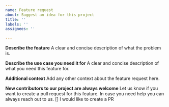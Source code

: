 ```yaml
---
name: Feature request
about: Suggest an idea for this project
title: ''
labels: ''
assignees: ''

---
```


**Describe the feature**
A clear and concise description of what the problem is.

**Describe the use case you need it for**
A clear and concise description of what you need this feature for.

**Additional context**
Add any other context about the feature request here.

**New contributors to our project are always welcome**
Let us know if you want to create a pull request for this feature. In case you need help you can always reach out to us.
[] I would like to create a PR 
